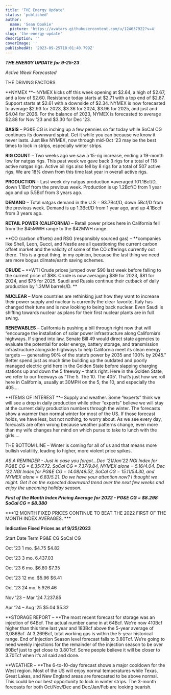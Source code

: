 ```yaml
---
title: 'THE Energy Update'
status: 'published'
author:
  name: 'Sean Dookie'
  picture: 'https://avatars.githubusercontent.com/u/124637922?v=4'
slug: 'the-energy-update'
description: ''
coverImage: ''
publishedAt: '2023-09-25T18:01:40.799Z'
---
```


***THE ENERGY UPDATE for 9-25-23***



*Active Week Forecasted*

THE DRIVING FACTORS

**NYMEX **– NYMEX kicks off this week opening at $2.64, a high of $2.67, and a low of $2.60. Resistance today starts at $2.71 with a top end of $2.87. Support starts at $2.61 with a downside of $2.34. NYMEX is now forecasted to average $2.93 for 2023, $3.36 for 2024, $3.96 for 2025, and just and $4.04 for 2026. For the balance of 2023, NYMEX is forecasted to average $2.88 for Nov ’23 and $3.30 for Dec ’23.

**BASIS** – PG&E CG is inching up a few pennies so far today while SoCal CG continues its downward spiral. Get it while you can because we know it never lasts. Just like NYMEX, now through mid-Oct ’23 may be the best times to lock in strips, especially winter strips.

**RIG COUNT** – Two weeks ago we saw a 15-rig increase, ending a 19-month low for natgas rigs. This past week we gave back 3 rigs for a total of 118 active natgas rigs. Active oil rigs also fell by 8 rigs for a total of 507 active rigs. We are 18% down from this time last year in overall active rigs.

**PRODUCTION** – Last week dry natgas production =averaged 101.1Bcf/D, down 1.1Bcf from the previous week. Production is up 1.2Bcf/D from 1 year ago and up 5.5Bcf from 3 years ago.

**DEMAND** – Total natgas demand in the U.S = 93.7Bcf/D, down 5Bcf/D from the previous week. Demand is up 1.3Bcf/D from 1 year ago, and up 4.1Bccf from 3 years ago.

**RETAIL POWER (CALIFORNIA)** – Retail power prices here in California fell from the $45MWH range to the $42MWH range.

**CO (carbon offsets) and RSG (responsibly sourced gas) – **companies like Shell, Leon, Gucci, and Nestle are all questioning the current carbon offset market and the validity of some of the CO offerings currently out there. This is a great thing, in my opinion, because the last thing we need are more bogus climate/earth saving schemes.

**CRUDE** – **WTI Crude prices jumped over $90 last week before falling to the current price of $88. Crude is now averaging $89 for 2023, $81 for 2024, and $75 for 2025. Saudi and Russia continue their cutback of daily production by 1.3MM barrels/D. **

**NUCLEAR** – More countries are rethinking just how they want to increase their power supply and nuclear is currently the clear favorite. Italy has changed their tune and is now looking to being back nuclear. Even Saudi is shifting towards nuclear as plans for their first nuclear plants are in full swing.

**RENEWABLES** – California is pushing a bill through right now that will “encourage the installation of solar power infrastructure along California’s highways. If signed into law, Senate Bill 49 would direct state agencies to evaluate the potential for solar energy, battery storage, and transmission infrastructure alongside highways to help California meet its clean energy targets — generating 90% of the state’s power by 2035 and 100% by 2045.” Better spend just as much time building up the outdated and poorly managed electric grid here in the Golden State before slapping charging stations up and down the 5 freeway – that’s right. Here in the Golden State, we refer to our freeways as “The 5. The 10. The 405’. That’s just how we roll here in California, usually at 30MPH on the 5, the 10, and especially the 405….

**ITEMS OF INTEREST **– Supply and weather. Some “experts” think we will see a drop in daily production while other “experts” believe we will stay at the current daily production numbers through the winter. The forecasts show a warmer than normal winter for most of the US. If those forecast holds, we have less, but not nothing, to worry about. As we see every day, forecasts are often wrong because weather patterns change, even more than my wife changes her mind on which purse to take to lunch with the girls….

THE BOTTOM LINE – Winter is coming for all of us and that means more bullish volatility, leading to higher, more violent price spikes.

*AS A REMINDER - Just in case you forgot…Dec ’21/Jan’22 NGI Index for PG&E CG = $6.35/$7.72. SoCal CG = $7.37/$9.84, NYMEX alone = $5.16/$4.04. Dec ’22 NGI Index for PG&E CG = $14.08/$49.52, SoCal CG = $15.11/$54.30, and NYMEX alone = $6.83/$5.21. Do we have your attention now? I thought we might. Get it on the expected downward trend over the next few weeks and enjoy the upcoming holiday season.*

***First of the Month Index Pricing Average for 2022 - PG&E CG = $8.298 SoCal CG = $8.380***

***12 MONTH FIXED PRICES CONTINUE TO BEAT THE 2022 FIRST OF THE MONTH INDEX AVERAGES. ***

**Indicative Fixed Prices as of 9/25/2023**

Start Date Term PG&E CG SoCal CG

Oct ’23 1 mo. $4.75 $4.82

Oct ’23 3 mo. $6.43 $7.03

Oct ‘23 6 mo. $6.80 $7.35

Oct ’23 12 mo. $5.96 $6.41

Oct ’23 24 mo. $5.92 $6.46

Nov ’23 – Mar ‘24 $7.23 $7.85

Apr ’24 – Aug ‘25 $5.04 $5.32

**STORAGE REPORT – **The most recent forecast for storage was an injection of 64Bcf. The actual number came in at 64Bcf. We're now 410Bcf higher than this time last year and 183Bcf above the 5-year average of 3,086Bcf. At 3,269Bcf, total working gas is within the 5-year historical range. End of Injection Season level forecast falls to 3.80Tcf. We’re going to need weekly injections for the remainder of the injection season to be over 80Bcf just to get close to 3.80Tcf. Some people believe it will be closer to 3.70Tcf when it’s all said and done.

**WEATHER – **The 6-to-10-day forecast shows a major cooldown for the West region. Most of the US will enjoy normal temperatures while Texas, Great Lakes, and New England areas are forecasted to be above normal. This could be our best opportunity to lock in winter strips. The 3-month forecasts for both Oct/Nov/Dec and Dec/Jan/Feb are looking bearish.

